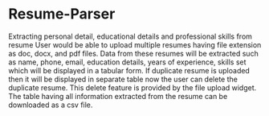 # Resume-Parser
Extracting personal detail, educational details and professional skills from resume
User would be able to upload multiple resumes having file extension as doc, docx, and pdf files. 
Data from these resumes will be extracted such as name, phone, email, education details, years of experience, skills set which will be displayed in a tabular form.
If duplicate resume is uploaded then it will be displayed in separate table now the user can delete the duplicate resume.
This delete feature is provided by the file upload widget. 
The table having all information extracted from the resume can be downloaded as a csv file.
